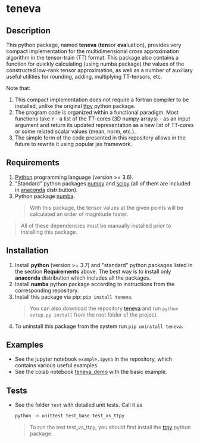 # teneva


## Description

This python package, named **teneva** (**ten**sor **eva**luation), provides very compact implementation for the multidimensional cross approximation algorithm in the tensor-train (TT) format.
This package also contains a function for quickly calculating (using numba package) the values of the constructed low-rank tensor approximation, as well as a number of auxiliary useful utilities for rounding, adding, multiplying TT-tensors, etc.

Note that:
1. This compact implementation does not require a fortran compiler to be installed, unlike the original [ttpy](https://github.com/oseledets/ttpy) python package.
1. The program code is organized within a functional paradigm. Most functions take `Y` - a list of the TT-cores (3D numpy arrays) - as an input argument and return its updated representation as a new list of TT-cores or some related scalar values (mean, norm, etc.).
1. The simple form of the code presented in this repository allows in the future to rewrite it using popular jax framework.


## Requirements

1. [Python](https://www.python.org) programming language (version >= 3.6).
1. "Standard" python packages [numpy](https://numpy.org) and [scipy](https://www.scipy.org) (all of them are included in [anaconda](https://www.anaconda.com/download/) distribution).
1. Python package [numba](https://github.com/numba/numba).
    > With this package, the tensor values at the given points will be calculated an order of magnitude faster.

> All of these dependencies must be manually installed prior to installing this package.


## Installation

1. Install **python** (version >= 3.7) and "standard" python packages listed in the section **Requirements** above. The best way is to install only **anaconda** distribution which includes all the packages.
1. Install **numba** python package according to instructions from the corresponding repository.
1. Install this package via pip: `pip install teneva`.
    > You can also download the repository [teneva](https://github.com/AndreiChertkov/teneva) and run `python setup.py install` from the root folder of the project.
1. To uninstall this package from the system run `pip uninstall teneva`.


## Examples

- See the jupyter notebook `example.ipynb` in the repository, which contains various useful examples.
- See the colab notebook [teneva_demo](https://colab.research.google.com/drive/1tRlJGk497N0UpBkR4bhCmymO9lPEnQmY?usp=sharing) with the basic example.


## Tests

- See the folder `test` with detailed unit tests. Call it as
    ```bash
    python -m unittest test_base test_vs_ttpy
    ```
    > To run the test test_vs_ttpy, you should first install the [ttpy](https://github.com/oseledets/ttpy) python package.
